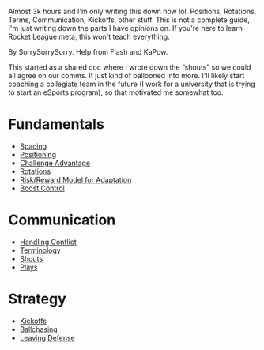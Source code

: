 Almost 3k hours and I'm only writing this down now lol. Positions, Rotations, Terms, Communication, Kickoffs, other stuff. This is not a complete guide, I'm just writing down the parts I have opinions on. If you're here to learn Rocket League meta, this won't teach everything.

By SorrySorrySorry. 
Help from Flash and KaPow.

This started as a shared doc where I wrote down the “shouts” so we could all agree on our comms. It just kind of ballooned into more. I'll likely start coaching a collegiate team in the future (I work for a university that is trying to start an eSports program), so that motivated me somewhat too.

# Fundamentals

- [Spacing](spacing.md)
- [Positioning](positioning.md)
- [Challenge Advantage](challengeAdvantage.md)
- [Rotations](rotations.md)
- [Risk/Reward Model for Adaptation](riskreward.md)
- [Boost Control](boost.md)

#  Communication

- [Handling Conflict](handlingConflict.md)
- [Terminology](terminology.md)
- [Shouts](shouts.md)
- [Plays](plays.md)

# Strategy

- [Kickoffs](kickoffs.md)
- [Ballchasing](ballchasing.md)
- [Leaving Defense](leavingdefense.md)

